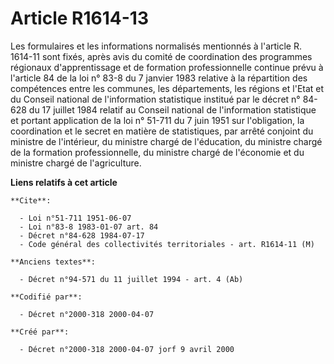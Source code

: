 # Article R1614-13

Les formulaires et les informations normalisés mentionnés à l'article R. 1614-11 sont fixés, après avis du comité de
coordination des programmes régionaux d'apprentissage et de formation professionnelle continue prévu à l'article 84 de la loi
n° 83-8 du 7 janvier 1983 relative à la répartition des compétences entre les communes, les départements, les régions et
l'Etat et du Conseil national de l'information statistique institué par le décret n° 84-628 du 17 juillet 1984 relatif au
Conseil national de l'information statistique et portant application de la loi n° 51-711 du 7 juin 1951 sur l'obligation, la
coordination et le secret en matière de statistiques, par arrêté conjoint du ministre de l'intérieur, du ministre chargé de
l'éducation, du ministre chargé de la formation professionnelle, du ministre chargé de l'économie et du ministre chargé de
l'agriculture.

**Liens relatifs à cet article**

	**Cite**:

	  - Loi n°51-711 1951-06-07
	  - Loi n°83-8 1983-01-07 art. 84
	  - Décret n°84-628 1984-07-17
	  - Code général des collectivités territoriales - art. R1614-11 (M)

	**Anciens textes**:

	  - Décret n°94-571 du 11 juillet 1994 - art. 4 (Ab)

	**Codifié par**:

	  - Décret n°2000-318 2000-04-07

	**Créé par**:

	  - Décret n°2000-318 2000-04-07 jorf 9 avril 2000
